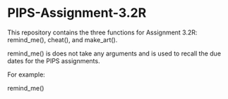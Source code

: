 # PIPS-Assignment-3.2R
This repository contains the three functions for Assignment 3.2R: remind_me(), cheat(), and make_art().

remind_me() is does not take any arguments and is used to recall the due dates for the PIPS assignments.

For example:

remind_me()
